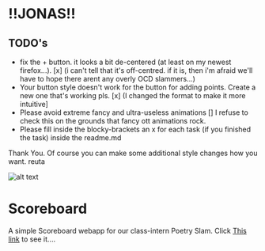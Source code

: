 # !!JONAS!!

## TODO's
- fix the + button. it looks a bit de-centered (at least on my newest firefox...). [x]
(i can't tell that it's off-centred. if it is, then i'm afraid we'll have to hope there arent any overly OCD slammers...)
- Your button style doesn't work for the button for adding points. Create a new one that's working pls. [x]
(I changed the format to make it more intuitive]
- Please avoid extreme fancy and ultra-useless animations [] I refuse to check this on the grounds that fancy ott animations rock.
- Please fill inside the blocky-brackets an x for each task (if you finished the task) inside the readme.md

Thank You. Of course you can make some additional style changes how you want. 
reuta

![alt text](http://www.vanilla-js.com/assets/button.png)

# Scoreboard
A simple Scoreboard webapp for our class-intern Poetry Slam.
Click [This link](http://reuta.github.io/scoreboard) to see it....
